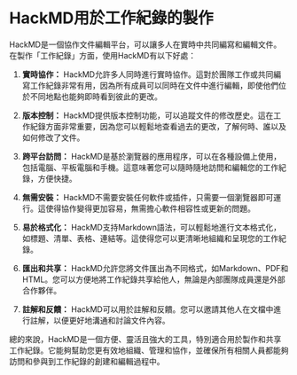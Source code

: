 # HackMD用於工作紀錄的製作

HackMD是一個協作文件編輯平台，可以讓多人在實時中共同編寫和編輯文件。在製作「工作紀錄」方面，使用HackMD有以下好處：

1. **實時協作：** HackMD允許多人同時進行實時協作。這對於團隊工作或共同編寫工作紀錄非常有用，因為所有成員可以同時在文件中進行編輯，即使他們位於不同地點也能夠即時看到彼此的更改。

2. **版本控制：** HackMD提供版本控制功能，可以追蹤文件的修改歷史。這在工作紀錄方面非常重要，因為您可以輕鬆地查看過去的更改，了解何時、誰以及如何修改了文件。

3. **跨平台訪問：** HackMD是基於瀏覽器的應用程序，可以在各種設備上使用，包括電腦、平板電腦和手機。這意味著您可以隨時隨地訪問和編輯您的工作紀錄，方便快捷。

4. **無需安裝：** HackMD不需要安裝任何軟件或插件，只需要一個瀏覽器即可運行。這使得協作變得更加容易，無需擔心軟件相容性或更新的問題。

5. **易於格式化：** HackMD支持Markdown語法，可以輕鬆地進行文本格式化，如標題、清單、表格、連結等。這使得您可以更清晰地組織和呈現您的工作紀錄。

6. **匯出和共享：** HackMD允許您將文件匯出為不同格式，如Markdown、PDF和HTML。您可以方便地將工作紀錄共享給他人，無論是內部團隊成員還是外部合作夥伴。

7. **註解和反饋：** HackMD可以用於註解和反饋。您可以邀請其他人在文檔中進行註解，以便更好地溝通和討論文件內容。

總的來說，HackMD是一個方便、靈活且強大的工具，特別適合用於製作和共享工作紀錄。它能夠幫助您更有效地組織、管理和協作，並確保所有相關人員都能夠訪問和參與到工作紀錄的創建和編輯過程中。